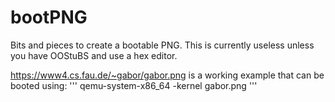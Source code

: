# bootPNG
Bits and pieces to create a bootable PNG. This is currently useless unless you
have OOStuBS and use a hex editor.

https://www4.cs.fau.de/~gabor/gabor.png is a working example that can be booted using:
'''
qemu-system-x86_64 -kernel gabor.png
'''
